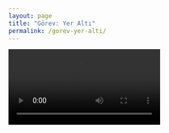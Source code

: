 ```yaml
---
layout: page
title: "Görev: Yer Altı"
permalink: /gorev-yer-alti/
---
```


<video src="https://user-images.githubusercontent.com/59289764/125128985-78a48280-e107-11eb-9c2b-7e55a2dba0f6.mp4" controls/>

Robotik bilimi ve robotlar hayatımızın her noktasında yerini alırken insansız görevler için geliştirilen robotlara yoğun mesai harcanıyor. İnsansız robotların öncelikli hedefi insan canını korumak ve kurtarmak, bu nedenle arama-kurtarma, keşif gibi görevlerde yer alan robotlar için farklı platform çalışmaları sürüyor. Görev: Yer Altı’nın hizmet ettiği amaç ise yer altı koşullarında insanın fizikî varoluşuna ihtiyaç duymadan çeşitli görevleri tamamlayabilecek robot fikirlerinin keşfedilmesidir.
Bu amaç doğrultusunda “akıllı teknolojiler entegre çözümler” anlayışını benimseyen, 38 yıllık tecrübe sahibi HAVELSAN ile iş birliğimizin, yarışma kazanımlarını uluslararası boyuta taşımasını, aynı zamanda yerli ve milli teknolojilere katkıda bulunmasını diliyoruz.
Bir robotik kavramsal tasarım yarışması olan Görev: Yer Altı, belirtilen pist özelliklerine uygun ve görevleri tamamlayabilecek robot fikirlerinin, çözümler ve tasarılarla birlikte çevrimiçi ortamda sunulmasını kapsamaktadır. Bir proje gelişim raporu, bir final sunumu ve jüri değerlendirmesi ile sonuçlanacak yarışmada; içerikler, pist özellikleri, puanlama kriterleri, önemli tarihler ve ödüller yarışma dosyaları bölümünde verilmiştir.
HAVELSAN mühendisleri ve ODTÜ akademisyenlerinin jüri olarak yer alacağı bu yarışmada, robotik alanında çalışmalar gösteren insanlar ile bir araya gelme fırsatını ve büyük ödülleri kaçırmayın!


![afiş deneme](https://user-images.githubusercontent.com/59289764/125130007-ef8e4b00-e108-11eb-8b9a-699fe0dddf8d.jpg)
